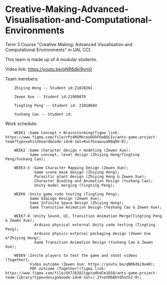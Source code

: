 # Creative-Making-Advanced-Visualisation-and-Computational-Environments

Term 3 Course "Creative Making: Advanced Visualisation and Computational Environments" in UAL CCI.

This team is made up of 4 modular students. 

Video link: https://youtu.be/qNR6dki9vm0
   
   Team members:
   
        Zhiying Hong -- Student id:21020261
        
        Zewen Xue -- Student id:21009879
        
        Tingting Peng -- Student id: 21018604
        
        Yushang Cao -- Student id:

   Work schedule:
       
        WEEK1 :Game Concept + Brainstorming(figma link: https://www.figma.com/file/rPz4M1MhreoOGhFOa0GCIv/ants-game-project-team?type=whiteboard&node-id=0-1&t=Kun7GsawuuaR0q0U-0);
        
        WEEK2 :Game character design + modeling (Zewen Xue);
               Game concept, level design (Zhiying Hong/Tingting Peng/Yushang Cao);
        
        WEEK3-5 :Game Character Mapping Design (Zewen Xue);
                 Game scene maze design (Zhiying Hong);
                 Parasitic plant design (Zhiying Hong & Zewen Xue);
                 Character Binding and Animation Design (Yushang Cao);
                 Unity model merging (Tingting Peng);
        
        WEEK6 :Unity game code testing (Tingting Peng);
               Game UI&Logo Design (Zewen Xue);
               Game Infinite Space Design (Zhiying Hong);
               Game Transition Animation Design (Yeshang Cao & Zewen Xue);

        WEEK7-8 :Unity Sound, UI, Transition Animation Merge(Tingting Peng & Zewen Xue);
                 Arduino physical external Unity code testing (Tingting Peng);
                 Arduino physics external packaging design (Zewen Xue &*Zhiying Hong);
                 Game Transition Animation Design (Yushang Cao & Zewen Xue);

        WEEK9 :Invite players to test the game and shoot videos (Together);
               Video outcome (Zewen Xue: https://youtu.be/qNR6dki9vm0);
               PDF outcome (Together)(figma link: https://www.figma.com/file/UX7J63821qptadkdCm1O18/ants-game-project-team-library?type=design&node-id=0-1&t=) 2YvotM58bYdhotk2-0);
